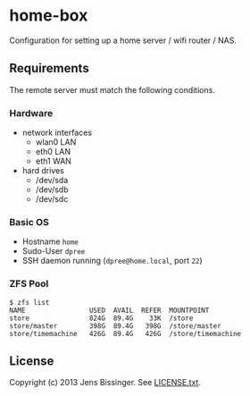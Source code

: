 # home-box

Configuration for setting up a home server / wifi router / NAS.

## Requirements

The remote server must match the following conditions.

### Hardware

* network interfaces
  * wlan0 LAN
  * eth0 LAN
  * eth1 WAN
* hard drives
	* /dev/sda
  * /dev/sdb
  * /dev/sdc

### Basic OS

* Hostname `home`
* Sudo-User `dpree`
* SSH daemon running (`dpree@home.local`, port `22`)

### ZFS Pool

    $ zfs list
    NAME                USED  AVAIL  REFER  MOUNTPOINT
    store               824G  89.4G    33K  /store
    store/master        398G  89.4G   398G  /store/master
    store/timemachine   426G  89.4G   426G  /store/timemachine

## License

Copyright (c) 2013 Jens Bissinger. See [LICENSE.txt](LICENSE.txt).
